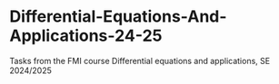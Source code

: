 # Differential-Equations-And-Applications-24-25
Tasks from the FMI course Differential equations and applications, SE 2024/2025
